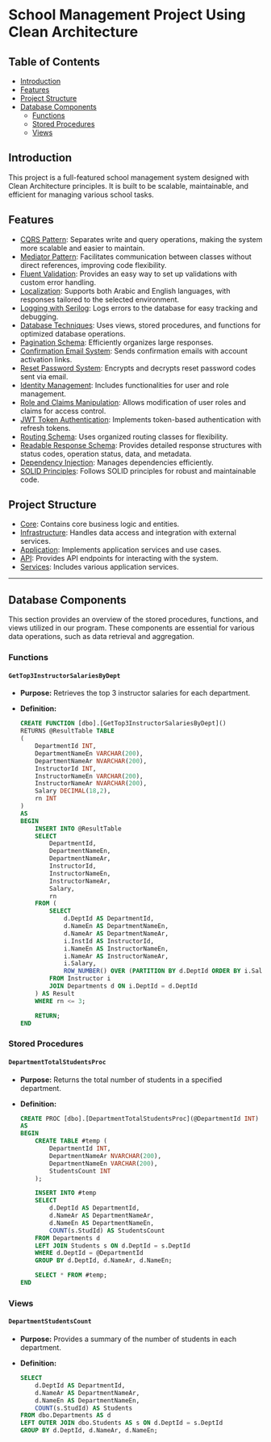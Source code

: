 # School Management Project Using Clean Architecture

## Table of Contents

- [Introduction](#introduction)
- [Features](#features)
- [Project Structure](#project-structure)
- [Database Components](#database-components)
  - [Functions](#functions)
  - [Stored Procedures](#stored-procedures)
  - [Views](#views)

## Introduction
This project is a full-featured school management system designed with Clean Architecture principles. It is built to be scalable, maintainable, and efficient for managing various school tasks.

## Features

- [CQRS Pattern](#cqrs-pattern): Separates write and query operations, making the system more scalable and easier to maintain.
- [Mediator Pattern](#mediator-pattern): Facilitates communication between classes without direct references, improving code flexibility.
- [Fluent Validation](#fluent-validation): Provides an easy way to set up validations with custom error handling.
- [Localization](#localization): Supports both Arabic and English languages, with responses tailored to the selected environment.
- [Logging with Serilog](#logging-with-serilog): Logs errors to the database for easy tracking and debugging.
- [Database Techniques](#database-techniques): Uses views, stored procedures, and functions for optimized database operations.
- [Pagination Schema](#pagination-schema): Efficiently organizes large responses.
- [Confirmation Email System](#confirmation-email-system): Sends confirmation emails with account activation links.
- [Reset Password System](#reset-password-system): Encrypts and decrypts reset password codes sent via email.
- [Identity Management](#identity-management): Includes functionalities for user and role management.
- [Role and Claims Manipulation](#role-and-claims-manipulation): Allows modification of user roles and claims for access control.
- [JWT Token Authentication](#jwt-token-authentication): Implements token-based authentication with refresh tokens.
- [Routing Schema](#routing-schema): Uses organized routing classes for flexibility.
- [Readable Response Schema](#readable-response-schema): Provides detailed response structures with status codes, operation status, data, and metadata.
- [Dependency Injection](#dependency-injection): Manages dependencies efficiently.
- [SOLID Principles](#solid-principles): Follows SOLID principles for robust and maintainable code.

## Project Structure

- [Core](#core): Contains core business logic and entities.
- [Infrastructure](#infrastructure): Handles data access and integration with external services.
- [Application](#application): Implements application services and use cases.
- [API](#api): Provides API endpoints for interacting with the system.
- [Services](#services): Includes various application services.

---

## Database Components

This section provides an overview of the stored procedures, functions, and views utilized in our program. These components are essential for various data operations, such as data retrieval and aggregation.

### Functions

#### `GetTop3InstructorSalariesByDept`

- **Purpose:** Retrieves the top 3 instructor salaries for each department.

- **Definition:**
  ```sql
  CREATE FUNCTION [dbo].[GetTop3InstructorSalariesByDept]()
  RETURNS @ResultTable TABLE
  (
      DepartmentId INT,
      DepartmentNameEn VARCHAR(200),
      DepartmentNameAr NVARCHAR(200),
      InstructorId INT,
      InstructorNameEn VARCHAR(200),
      InstructorNameAr NVARCHAR(200),
      Salary DECIMAL(18,2),
      rn INT
  )
  AS
  BEGIN
      INSERT INTO @ResultTable
      SELECT 
          DepartmentId,
          DepartmentNameEn,
          DepartmentNameAr,
          InstructorId,
          InstructorNameEn,
          InstructorNameAr,
          Salary,
          rn
      FROM (
          SELECT 
              d.DeptId AS DepartmentId,
              d.NameEn AS DepartmentNameEn,
              d.NameAr AS DepartmentNameAr,
              i.InstId AS InstructorId,
              i.NameEn AS InstructorNameEn,
              i.NameAr AS InstructorNameAr,
              i.Salary,
              ROW_NUMBER() OVER (PARTITION BY d.DeptId ORDER BY i.Salary DESC) AS rn
          FROM Instructor i
          JOIN Departments d ON i.DeptId = d.DeptId
      ) AS Result
      WHERE rn <= 3;

      RETURN;
  END
### Stored Procedures

#### `DepartmentTotalStudentsProc`

- **Purpose:** Returns the total number of students in a specified department.

- **Definition:**
  ```sql
  CREATE PROC [dbo].[DepartmentTotalStudentsProc](@DepartmentId INT)
  AS
  BEGIN
      CREATE TABLE #temp (
          DepartmentId INT,
          DepartmentNameAr NVARCHAR(200),
          DepartmentNameEn VARCHAR(200),
          StudentsCount INT
      );

      INSERT INTO #temp
      SELECT 
          d.DeptId AS DepartmentId,
          d.NameAr AS DepartmentNameAr,
          d.NameEn AS DepartmentNameEn,
          COUNT(s.StudId) AS StudentsCount
      FROM Departments d 
      LEFT JOIN Students s ON d.DeptId = s.DeptId
      WHERE d.DeptId = @DepartmentId
      GROUP BY d.DeptId, d.NameAr, d.NameEn;

      SELECT * FROM #temp;
  END
### Views

#### `DepartmentStudentsCount`

- **Purpose:** Provides a summary of the number of students in each department.

- **Definition:**
  ```sql
  SELECT 
      d.DeptId AS DepartmentId, 
      d.NameAr AS DepartmentNameAr, 
      d.NameEn AS DepartmentNameEn, 
      COUNT(s.StudId) AS Students
  FROM dbo.Departments AS d 
  LEFT OUTER JOIN dbo.Students AS s ON d.DeptId = s.DeptId
  GROUP BY d.DeptId, d.NameAr, d.NameEn;

  
